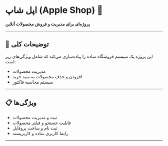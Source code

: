# اپل شاپ (Apple Shop) 🛒

**پروژه‌ای برای مدیریت و فروش محصولات آنلاین**

---

## 📝 توضیحات کلی
این پروژه یک سیستم فروشگاه ساده را پیاده‌سازی می‌کند که شامل ویژگی‌های زیر است:
- مدیریت محصولات
- افزودن و حذف محصولات به سبد خرید
- سیستم محاسبه فاکتور

---

## 📋 ویژگی‌ها
- ثبت و مدیریت محصولات
- قابلیت جستجو و فیلتر محصولات
- ثبت نام و ساخت پروفایل
- رابط کاربری ساده و کاربرپسند

---
